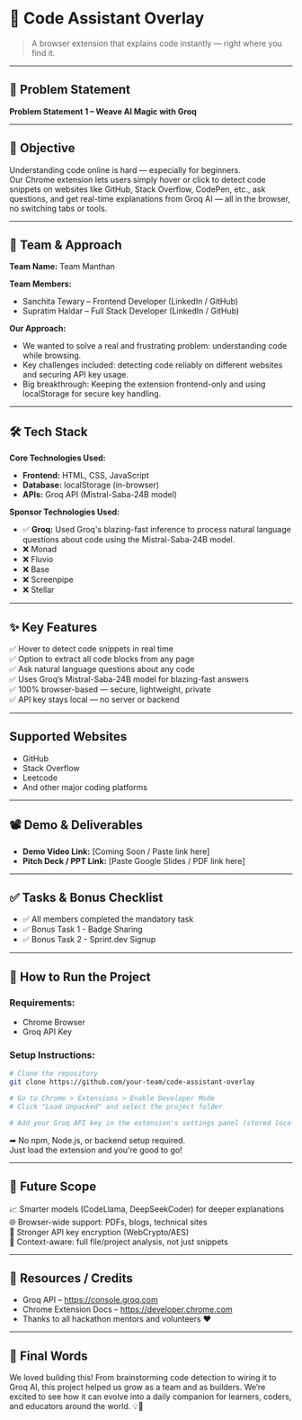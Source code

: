 # 🚀 Code Assistant Overlay
> A browser extension that explains code instantly — right where you find it.

---

## 📌 Problem Statement  
**Problem Statement 1 – Weave AI Magic with Groq**  

---

## 🎯 Objective  
Understanding code online is hard — especially for beginners.  
Our Chrome extension lets users simply hover or click to detect code snippets on websites like GitHub, Stack Overflow, CodePen, etc., ask questions, and get real-time explanations from Groq AI — all in the browser, no switching tabs or tools.

---

## 🧠 Team & Approach  
**Team Name:** Team Manthan  

**Team Members:**  
- Sanchita Tewary – Frontend Developer (LinkedIn / GitHub)  
- Supratim Haldar – Full Stack Developer (LinkedIn / GitHub)  

**Our Approach:**  
- We wanted to solve a real and frustrating problem: understanding code while browsing.  
- Key challenges included: detecting code reliably on different websites and securing API key usage.  
- Big breakthrough: Keeping the extension frontend-only and using localStorage for secure key handling.

---

## 🛠️ Tech Stack  

**Core Technologies Used:**  
- **Frontend:** HTML, CSS, JavaScript  
- **Database:** localStorage (in-browser)  
- **APIs:** Groq API (Mistral-Saba-24B model)  

**Sponsor Technologies Used:**  
- ✅ **Groq:** Used Groq's blazing-fast inference to process natural language questions about code using the Mistral-Saba-24B model.  
- ❌ Monad  
- ❌ Fluvio  
- ❌ Base  
- ❌ Screenpipe  
- ❌ Stellar

---

## ✨ Key Features  
✅ Hover to detect code snippets in real time  
✅ Option to extract all code blocks from any page  
✅ Ask natural language questions about any code  
✅ Uses Groq’s Mistral-Saba-24B model for blazing-fast answers  
✅ 100% browser-based — secure, lightweight, private  
✅ API key stays local — no server or backend

---
## Supported Websites

- GitHub
- Stack Overflow
- Leetcode
- And other major coding platforms


---
## 📽️ Demo & Deliverables  

- **Demo Video Link:** [Coming Soon / Paste link here]  
- **Pitch Deck / PPT Link:** [Paste Google Slides / PDF link here]  

---

## ✅ Tasks & Bonus Checklist  

- ✅ All members completed the mandatory task  
- ✅ Bonus Task 1 - Badge Sharing  
- ✅ Bonus Task 2 - Sprint.dev Signup

---

## 🧪 How to Run the Project  

### Requirements:  
- Chrome Browser  
- Groq API Key  

### Setup Instructions:  
```bash
# Clone the repository
git clone https://github.com/your-team/code-assistant-overlay

# Go to Chrome > Extensions > Enable Developer Mode
# Click "Load Unpacked" and select the project folder

# Add your Groq API key in the extension's settings panel (stored locally)
```

➡ No npm, Node.js, or backend setup required.  
Just load the extension and you're good to go!

---

## 🦠 Future Scope  

📈 Smarter models (CodeLlama, DeepSeekCoder) for deeper explanations  
🌐 Browser-wide support: PDFs, blogs, technical sites  
🔐 Stronger API key encryption (WebCrypto/AES)  
🧠 Context-aware: full file/project analysis, not just snippets  

---

## 📌 Resources / Credits  
- Groq API – https://console.groq.com
- Chrome Extension Docs – https://developer.chrome.com 
- Thanks to all hackathon mentors and volunteers ❤️

---

## 🏁 Final Words  
We loved building this! From brainstorming code detection to wiring it to Groq AI, this project helped us grow as a team and as builders. We’re excited to see how it can evolve into a daily companion for learners, coders, and educators around the world. 💡🚀
